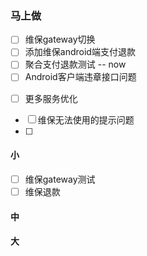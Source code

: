 ### 马上做
- [ ] 维保gateway切换
- [ ] 添加维保android端支付退款
- [ ] 聚合支付退款测试  --  now
- [ ] Android客户端违章接口问题

<!-- - [ ] 电子眼问题 湖北 吉林 -->
<!-- - [ ] 驾考超时时间修改 -->
<!-- - [ ] 违章验证码校验去掉  -->
<!-- - [ ] 1、指定地区违停费金额不显示， -->
<!-- - [ ] 2.不要派单给车车网 -->
<!-- - [ ] 驾考接口查看 -->
- [ ] 更多服务优化
<!-- - [ ] 违章评价管理优化  -->
<!-- - [ ] 百度咨询广告开放   -->

<!-- - [ ] 新增车辆 （小程序：3辆、app：5辆） -->
<!-- - [ ] 修改车牌  一天最多5次 -->
- [ ] 维保无法使用的提示问题
- [ ] 

#### 小
- [ ] 维保gateway测试 
- [ ] 维保退款

#### 中


#### 大
